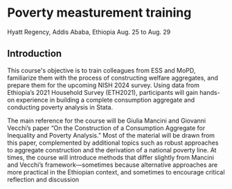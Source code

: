 
# Poverty measturement training 
Hyatt Regency, Addis Ababa, Ethiopia
Aug. 25 to Aug. 29
## Introduction
This course's objective is to train colleagues from ESS and MoPD, familiarize them with the process of constructing welfare aggregates, and prepare them for the upcoming NISH 2024 survey. Using data from Ethiopia’s 2021 Household Survey (ETH2021), participants will gain hands-on experience in building a complete consumption aggregate and conducting poverty analysis in Stata.

The main reference for the course will be Giulia Mancini and Giovanni Vecchi’s paper “On the Construction of a Consumption Aggregate for Inequality and Poverty Analysis.” Most of the material will be drawn from this paper, complemented by additional topics such as robust approaches to aggregate construction and the derivation of a national poverty line. At times, the course will introduce methods that differ slightly from Mancini and Vecchi’s framework—sometimes because alternative approaches are more practical in the Ethiopian context, and sometimes to encourage critical reflection and discussion

